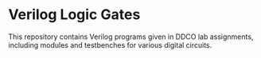 # Verilog Logic Gates

This repository contains Verilog programs given in DDCO lab assignments, including modules and testbenches for various digital circuits.
